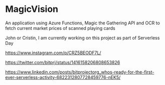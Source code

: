 # MagicVision
An application using Azure Functions, Magic the Gathering API and OCR to fetch current market prices of scanned playing cards

John or Cristin, I am currently working on this project as part of Serverless Day

https://www.instagram.com/p/CRZ5BEODF7L/

https://twitter.com/bitprj/status/1416158206808653826

https://www.linkedin.com/posts/bitprojectorg_whos-ready-for-the-first-ever-serverless-activity-6822312807728459776-nEK5/
